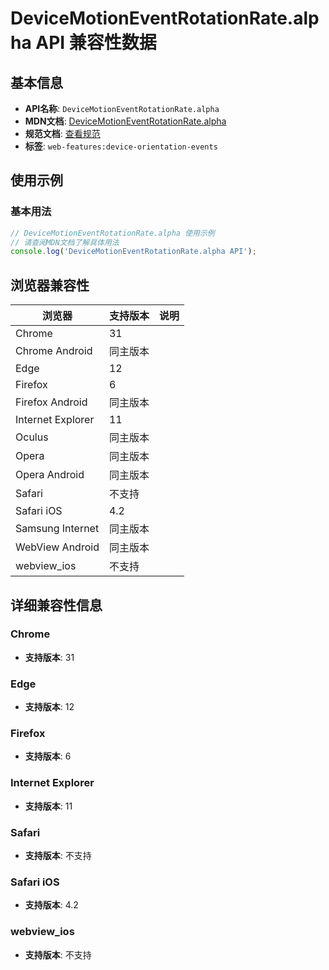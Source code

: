 # DeviceMotionEventRotationRate.alpha API 兼容性数据

## 基本信息

- **API名称**: `DeviceMotionEventRotationRate.alpha`
- **MDN文档**: [DeviceMotionEventRotationRate.alpha](https://developer.mozilla.org/docs/Web/API/DeviceMotionEventRotationRate/alpha)
- **规范文档**: [查看规范](https://w3c.github.io/deviceorientation/#dom-devicemotioneventrotationrate-alpha)
- **标签**: `web-features:device-orientation-events`

## 使用示例

### 基本用法

```javascript
// DeviceMotionEventRotationRate.alpha 使用示例
// 请查阅MDN文档了解具体用法
console.log('DeviceMotionEventRotationRate.alpha API');
```

## 浏览器兼容性

| 浏览器 | 支持版本 | 说明 |
|--------|----------|------|
| Chrome | 31 |  |
| Chrome Android | 同主版本 |  |
| Edge | 12 |  |
| Firefox | 6 |  |
| Firefox Android | 同主版本 |  |
| Internet Explorer | 11 |  |
| Oculus | 同主版本 |  |
| Opera | 同主版本 |  |
| Opera Android | 同主版本 |  |
| Safari | 不支持 |  |
| Safari iOS | 4.2 |  |
| Samsung Internet | 同主版本 |  |
| WebView Android | 同主版本 |  |
| webview_ios | 不支持 |  |

## 详细兼容性信息

### Chrome

- **支持版本**: 31

### Edge

- **支持版本**: 12

### Firefox

- **支持版本**: 6

### Internet Explorer

- **支持版本**: 11

### Safari

- **支持版本**: 不支持

### Safari iOS

- **支持版本**: 4.2

### webview_ios

- **支持版本**: 不支持

